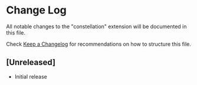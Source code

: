 # Change Log

All notable changes to the "constellation" extension will be documented in this file.

Check [Keep a Changelog](http://keepachangelog.com/) for recommendations on how to structure this file.

## [Unreleased]

- Initial release
